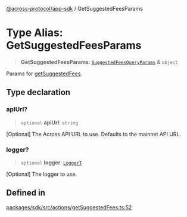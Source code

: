 [@across-protocol/app-sdk](../README.md) / GetSuggestedFeesParams

# Type Alias: GetSuggestedFeesParams

> **GetSuggestedFeesParams**: [`SuggestedFeesQueryParams`](SuggestedFeesQueryParams.md) & `object`

Params for [getSuggestedFees](../functions/getSuggestedFees.md).

## Type declaration

### apiUrl?

> `optional` **apiUrl**: `string`

[Optional] The Across API URL to use. Defaults to the mainnet API URL.

### logger?

> `optional` **logger**: [`LoggerT`](LoggerT.md)

[Optional] The logger to use.

## Defined in

[packages/sdk/src/actions/getSuggestedFees.ts:52](https://github.com/across-protocol/toolkit/blob/fa61c35c7597804e093096de254dbc326f096003/packages/sdk/src/actions/getSuggestedFees.ts#L52)
